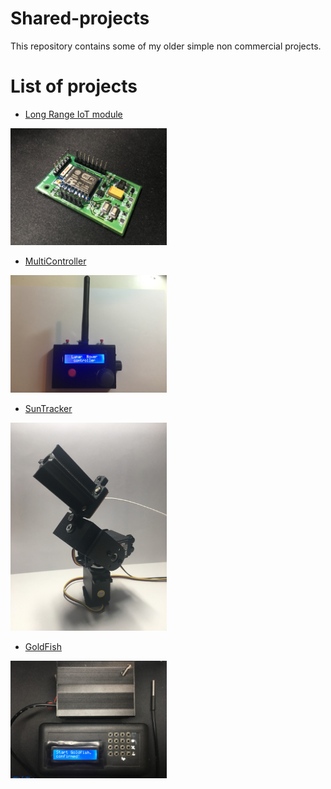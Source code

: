 # Shared-projects
This repository contains some of my older simple non commercial projects.

# List of projects

* [Long Range IoT module](https://github.com/Zahorack/Shared-projects/blob/master/LongRangeIoTModule)
<p align="left">
<img src="https://github.com/Zahorack/Shared-projects/blob/master/LongRangeIoTModule/Photodocumentation/final.JPG" width="250" 
</p>

* [MultiController](https://github.com/Zahorack/Shared-projects/blob/master/MultiController)
<p align="left">
<img src="https://github.com/Zahorack/Shared-projects/blob/master/MultiController/Photodocumentation/IMG_3594.JPG" width="250" 
</p>

* [SunTracker](https://github.com/Zahorack/Shared-projects/blob/master/Suntracker)
<p align="left">
<img src="https://github.com/Zahorack/Shared-projects/blob/master/Suntracker/Photodocumentation/IMG_5165.JPG" width="250" 
</p>

* [GoldFish](https://github.com/Zahorack/Shared-projects/tree/master/GoldFish)
<p align="left">
<img src="https://github.com/Zahorack/Shared-projects/blob/master/GoldFish/Photodocumentation/IMG_5217.JPG" width="250" 
</p>

